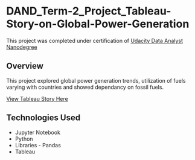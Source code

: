 # DAND_Term-2_Project_Tableau-Story-on-Global-Power-Generation

This project was completed under certification of [Udacity Data Analyst Nanodegree](https://in.udacity.com/)

## Overview

This project explored global power generation trends, utilization of fuels varying with countries and showed dependancy on fossil fuels.

[View Tableau Story Here](https://public.tableau.com/profile/pooja7429#!/vizhome/powergeneration_v3/Powergeneration?publish=yes)

## Technologies Used
 - Jupyter Notebook
 - Python
 - Libraries - Pandas
 - Tableau
